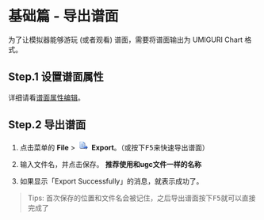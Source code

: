 # 基础篇 - 导出谱面

为了让模拟器能够游玩 (或者观看) 谱面，需要将谱面输出为 UMIGURI Chart 格式。

## Step.1 设置谱面属性

详细请看[谱面属性编辑](docs/basic/basic-chart-property)。

## Step.2 导出谱面

1. 点击菜单的 **File** > ![export](imgs/file-export.png) **Export**。（或按下<kbd>F5</kbd>来快速导出谱面）

2. 输入文件名，并点击保存。 **推荐使用和ugc文件一样的名称**

3. 如果显示「Export Successfully」的消息，就表示成功了。

> Tips: 首次保存的位置和文件名会被记住，之后导出谱面按下<kbd>F5</kbd>就可以直接完成了
